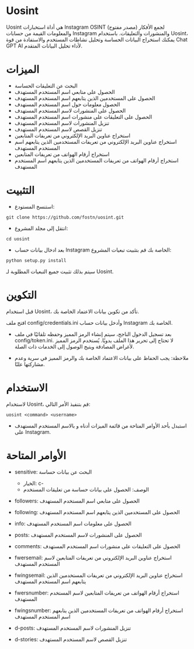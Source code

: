 
# Uosint
Uosint هي أداة استخبارات Instagram OSINT (مصدر مفتوح) لجمع الأفكار والمعلومات القيمة من حسابات Instagram والمنشورات والتعليقات. باستخدام Uosint، يمكنك استخراج البيانات الحساسة وتحليل نشاطات المستخدم والاستفادة من قوة Chat GPT AI لأداء تحليل البيانات المتقدم.

# الميزات
- البحث عن التعليقات الحساسة
- الحصول على متابعي اسم المستخدم المستهدف
- الحصول على المستخدمين الذين يتابعهم اسم المستخدم المستهدف
- الحصول معلومات حول اسم المستخدم المستهدف
- الحصول على المنشورات لاسم المستخدم المستهدف
- الحصول على التعليقات على منشورات اسم المستخدم المستهدف
- تنزيل المنشورات لاسم المستخدم المستهدف
- تنزيل القصص لاسم المستخدم المستهدف
- استخراج عناوين البريد الإلكتروني من تعريفات المتابعين
- استخراج عناوين البريد الإلكتروني من تعريفات المستخدمين الذين يتابعهم اسم المستخدم المستهدف
- استخراج أرقام الهواتف من تعريفات المتابعين
- استخراج أرقام الهواتف من تعريفات المستخدمين الذين يتابعهم اسم المستخدم المستهدف
# التثبيت
- استنسخ المستودع:
```
git clone https://github.com/fostn/uosint.git
```
- انتقل إلى مجلد المشروع:
```
cd uosint
```
-  بعد ادخال بيانات حساب Instagram الخاصة بك قم بتثبيت تبعيات المشروع:
```
python setup.py install
```
سيتم بذلك تثبيت جميع التبعيات المطلوبة لـ Uosint.
# التكوين
قبل استخدام Uosint، تأكد من تكوين بيانات الاعتماد الخاصة بك.

افتح ملف config/credentials.ini وأدخل بيانات حساب Instagram الخاصة بك.

- بعد تسجيل الدخول الناجح، سيتم إنشاء الرمز المميز وحفظه تلقائيًا في ملف config/token.ini. لا تحتاج إلى تحرير هذا الملف يدويًا. يُستخدم الرمز المميز لأغراض المصادقة ويتيح الوصول إلى الخدمات ذات الصلة.

- ملاحظة: يجب الحفاظ على بيانات الاعتماد الخاصة بك والرمز المميز في سرية وعدم مشاركتها علنًا.
# الاستخدام
لاستخدام Uosint، قم بتنفيذ الأمر التالي:

```
uosint <command> <username>
```
- استبدل <command> بأحد الأوامر المتاحة من قائمة الميزات أدناه و<username> بالاسم المستخدم المستهدف على Instagram.
# الأوامر المتاحة

- sensitive: البحث عن بيانات حساسة
   - الخيار: c-
   - الوصف: الحصول على بيانات حساسة من تعليقات المستخدم

- followers: الحصول على متابعي اسم المستخدم المستهدف

- following: الحصول على المستخدمين الذين يتابعهم اسم المستخدم المستهدف

- info: الحصول على معلومات اسم المستخدم المستهدف

- posts: الحصول على المنشورات لاسم المستخدم المستهدف

- comments: الحصول على التعليقات على منشورات اسم المستخدم المستهدف

- fwersemail: استخراج عناوين البريد الإلكتروني من تعريفات المتابعين لاسم المستخدم المستهدف

- fwingsemail: استخراج عناوين البريد الإلكتروني من تعريفات المستخدمين الذين يتابعهم اسم المستخدم المستهدف

- fwersnumber: استخراج أرقام الهواتف من تعريفات المتابعين لاسم المستخدم المستهدف

- fwingsnumber: استخراج أرقام الهواتف من تعريفات المستخدمين الذين يتابعهم اسم المستخدم المستهدف

- d-posts: تنزيل المنشورات لاسم المستخدم المستهدف

- d-stories: تنزيل القصص لاسم المستخدم المستهدف

